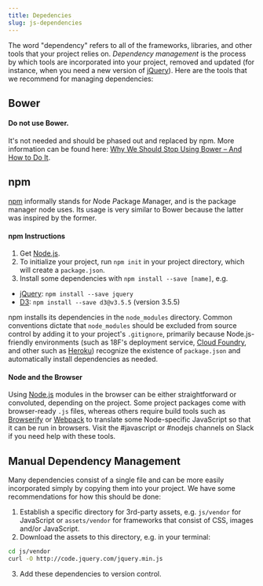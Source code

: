 ```yaml
---
title: Depedencies
slug: js-dependencies
---
```

The word "dependency" refers to all of the frameworks, libraries, and other tools that your project relies on. *Dependency management* is the process by which tools are incorporated into your project, removed and updated (for instance, when you need a new version of [jQuery]). Here are the tools that we recommend for managing dependencies:

## Bower
#### Do not use Bower.

It's not needed and should be phased out and replaced by npm. More information can be found here: [Why We Should Stop Using Bower – And How to Do It](http://gofore.com/ohjelmistokehitys/stop-using-bower/).


## npm
[npm] informally stands for *N*ode *P*ackage *M*anager, and is the package manager node uses. Its usage is very similar to Bower because the latter was inspired by the former.

#### npm Instructions
1. Get [Node.js].
2. To initialize your project, run `npm init` in your project directory, which will create a `package.json`.
3. Install some dependencies with `npm install --save [name]`, e.g.
  - [jQuery]: `npm install --save jquery`
  - [D3]: `npm install --save d3@v3.5.5` (version 3.5.5)

npm installs its dependencies in the `node_modules` directory. Common conventions dictate that `node_modules` should be excluded from source control by adding it to your project's `.gitignore`, primarily because Node.js-friendly environments (such as 18F's deployment service, [Cloud Foundry], and other such as [Heroku]) recognize the existence of `package.json` and automatically install dependencies as needed.

#### Node and the Browser
Using [Node.js] modules in the browser can be either straightforward or convoluted, depending on the project. Some project packages come with browser-ready `.js` files, whereas others require build tools such as [Browserify] or [Webpack] to translate some Node-specific JavaScript so that it can be run in browsers. Visit the #javascript or #nodejs channels on Slack if you need help with these tools.

## Manual Dependency Management
Many dependencies consist of a single file and can be more easily incorporated simply by copying them into your project. We have some recommendations for how this should be done:

1. Establish a specific directory for 3rd-party assets, e.g. `js/vendor` for JavaScript or `assets/vendor` for frameworks that consist of CSS, images and/or JavaScript.
2. Download the assets to this directory, e.g. in your terminal:

  ```sh
  cd js/vendor
  curl -O http://code.jquery.com/jquery.min.js
  ```

3. Add these dependencies to version control.

[jQuery]: http://jquery.com/
[npm]: https://www.npmjs.com/
[Node.js]: https://nodejs.org/
[D3]: http://d3js.org/
[Browserify]: http://browserify.org/
[Webpack]: http://webpack.github.io/
[Cloud Foundry]: https://www.cloudfoundry.org/
[Heroku]: https://www.heroku.com/
